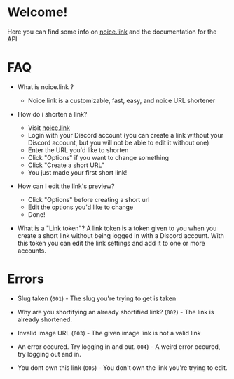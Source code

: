 # Welcome!
Here you can find some info on [noice.link](https://noice.link) and the documentation for the API

# FAQ
- What is noice.link ? 
  - Noice.link is a customizable, fast, easy, and noice URL shortener 

- How do i shorten a link? 
  - Visit [noice.link](https://noice.link)
  - Login with your Discord account (you can create a link without your Discord account, but you will not be able to edit it without one)
  - Enter the URL you'd like to shorten
  - Click "Options" if you want to change something
  - Click "Create a short URL"
  - You just made your first short link!

- How can I edit the link's preview?
  - Click "Options" before creating a short url
  - Edit the options you'd like to change
  - Done!

- What is a "Link token"? 
  A link token is a token given to you when you create a short link without being logged in with a Discord account. With this token you can edit the link settings and add it to one or more accounts.

# Errors
- Slug taken (`001`) - The slug you're trying to get is taken
  
- Why are you shortifying an already shortified link? (`002`) - The link is already shortened.

- Invalid image URL (`003`) - The given image link is not a valid link

- An error occured. Try logging in and out. `004`) - A weird error occured, try logging out and in.

- You dont own this link (`005`) - You don't own the link you're trying to edit.